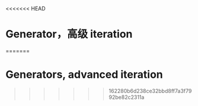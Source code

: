 
<<<<<<< HEAD
# Generator，高级 iteration
=======
# Generators, advanced iteration
>>>>>>> 162280b6d238ce32bbd8ff7a3f7992be82c2311a
